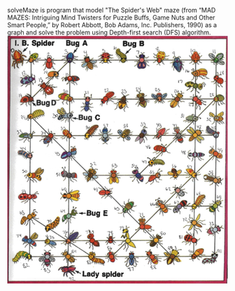 solveMaze is program that model "The Spider's Web" maze (from “MAD MAZES: Intriguing Mind Twisters for Puzzle Buffs, Game Nuts and Other Smart People,” by Robert Abbott, Bob Adams, Inc. Publishers, 1990) as a graph and solve the problem using Depth-first search (DFS) algorithm.
![Maze Image](/Frontend/image/bug-maze.png)
